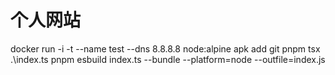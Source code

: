 # 个人网站

docker run -i -t --name test --dns 8.8.8.8 node:alpine
apk add git
pnpm tsx .\index.ts
pnpm esbuild index.ts --bundle --platform=node --outfile=index.js
